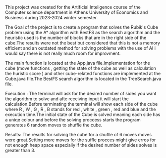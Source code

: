 This project was created for the Artificial Inteligence course of the Computer science department in Athens University of Economics and Business during 2023-2024 winter semester.

The Goal of the project is to create a program that solves the Rubik's Cube problem using the A* algorithm with BestFS as the search algorithm and the heuristic used is the number of blocks that are in the right side of the cube.The results were not the best but considered that this is not a memory efficient and an outdated method for solving problems with the use of AI i would say there is not really much room for improvment.

The main function is located at the App.java file.Implementation for the cube (move functions ,  getting the state of the cube as well as calculation the huristic score ) and other cube-related functions are implemented at the Cube.java file.The BestFS search algorithm is located in the TreeSearch.java file.

Execution :
The terminal will ask for the desired number of sides you want the algorithm to solve and afte receiving input it will start the calculation.Before terminating the terminal will show each side of the cube where R , W , G , R , B stands for red , white , green , red and blue and the execution time.The initial state of the Cube is solved meaning each side has a uniqe colour and before the solving proccess starts the program generates 6 random moves to shuffle the cube.

Results:
The results for solving the cube for a shuflle of 6 moves moves were great.Setting more moves for the suffle procces might give erros for not enough heap space especially if the desired number of sides solves is greater than 3. 







